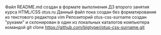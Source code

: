 Файл README.md создан в формате выполнения ДЗ второго занятия курса HTML/CSS otus.ru
Данный файл пока создан без форматирования из текстового редактора vim
Репозиторий otus-css-surname создан "руками" и склонирован в один из локальных каталогов компьютера командой 
git clone https://github.com/bigtyper/otus-css-surname.git



